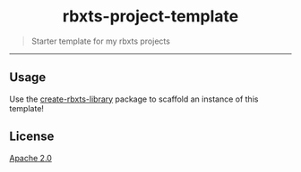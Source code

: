 <h1 align="center">
rbxts-project-template
</h1>

> Starter template for my rbxts projects

---

## Usage

Use the [create-rbxts-library](https://github.com/daymxn/create-rbxts-library) package to
scaffold an instance of this template!

## License

[Apache 2.0](/LICENSE)
